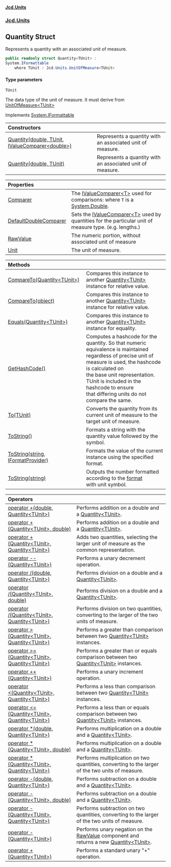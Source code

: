 #### [Jcd.Units](index.md 'index')
### [Jcd.Units](Jcd.Units.md 'Jcd.Units')

## Quantity<TUnit> Struct

Represents a quantity with an associated unit of measure.

```csharp
public readonly struct Quantity<TUnit> :
System.IFormattable
    where TUnit : Jcd.Units.UnitOfMeasure<TUnit>
```
#### Type parameters

<a name='Jcd.Units.Quantity_TUnit_.TUnit'></a>

`TUnit`

The data type of the unit of measure. It must derive from [UnitOfMeasure&lt;TUnit&gt;](Jcd.Units.UnitOfMeasure_TUnit_.md 'Jcd.Units.UnitOfMeasure<TUnit>')

Implements [System.IFormattable](https://docs.microsoft.com/en-us/dotnet/api/System.IFormattable 'System.IFormattable')

| Constructors | |
| :--- | :--- |
| [Quantity(double, TUnit, IValueComparer&lt;double&gt;)](Jcd.Units.Quantity_TUnit_.Quantity(double,TUnit,Jcd.Units.IValueComparer_double_).md 'Jcd.Units.Quantity<TUnit>.Quantity(double, TUnit, Jcd.Units.IValueComparer<double>)') | Represents a quantity with an associated unit of measure. |
| [Quantity(double, TUnit)](Jcd.Units.Quantity_TUnit_.Quantity(double,TUnit).md 'Jcd.Units.Quantity<TUnit>.Quantity(double, TUnit)') | Represents a quantity with an associated unit of measure. |

| Properties | |
| :--- | :--- |
| [Comparer](Jcd.Units.Quantity_TUnit_.Comparer.md 'Jcd.Units.Quantity<TUnit>.Comparer') | The [IValueComparer&lt;T&gt;](Jcd.Units.IValueComparer_T_.md 'Jcd.Units.IValueComparer<T>') used for comparisons: where `T` is a [System.Double](https://docs.microsoft.com/en-us/dotnet/api/System.Double 'System.Double'). |
| [DefaultDoubleComparer](Jcd.Units.Quantity_TUnit_.DefaultDoubleComparer.md 'Jcd.Units.Quantity<TUnit>.DefaultDoubleComparer') | Sets the [IValueComparer&lt;T&gt;](Jcd.Units.IValueComparer_T_.md 'Jcd.Units.IValueComparer<T>') used by quantities for the particular unit of<br/>measure type. (e.g. lengths.) |
| [RawValue](Jcd.Units.Quantity_TUnit_.RawValue.md 'Jcd.Units.Quantity<TUnit>.RawValue') | The numeric portion, without associated unit of measure |
| [Unit](Jcd.Units.Quantity_TUnit_.Unit.md 'Jcd.Units.Quantity<TUnit>.Unit') | The unit of measure. |

| Methods | |
| :--- | :--- |
| [CompareTo(Quantity&lt;TUnit&gt;)](Jcd.Units.Quantity_TUnit_.CompareTo(Jcd.Units.Quantity_TUnit_).md 'Jcd.Units.Quantity<TUnit>.CompareTo(Jcd.Units.Quantity<TUnit>)') | Compares this instance to another [Quantity&lt;TUnit&gt;](Jcd.Units.Quantity_TUnit_.md 'Jcd.Units.Quantity<TUnit>') instance for relative value. |
| [CompareTo(object)](Jcd.Units.Quantity_TUnit_.CompareTo(object).md 'Jcd.Units.Quantity<TUnit>.CompareTo(object)') | Compares this instance to another [Quantity&lt;TUnit&gt;](Jcd.Units.Quantity_TUnit_.md 'Jcd.Units.Quantity<TUnit>') instance for relative value. |
| [Equals(Quantity&lt;TUnit&gt;)](Jcd.Units.Quantity_TUnit_.Equals(Jcd.Units.Quantity_TUnit_).md 'Jcd.Units.Quantity<TUnit>.Equals(Jcd.Units.Quantity<TUnit>)') | Compares this instance to another [Quantity&lt;TUnit&gt;](Jcd.Units.Quantity_TUnit_.md 'Jcd.Units.Quantity<TUnit>') instance for equality. |
| [GetHashCode()](Jcd.Units.Quantity_TUnit_.GetHashCode().md 'Jcd.Units.Quantity<TUnit>.GetHashCode()') | Computes a hashcode for the quantity. So that numeric equivalence is maintained<br/>regardless of precise unit of measure is used, the hashcode is calculated on<br/>the base unit representation. TUnit is included in the hashcode to ensure<br/>that differing units do not compare the same. |
| [To(TUnit)](Jcd.Units.Quantity_TUnit_.To(TUnit).md 'Jcd.Units.Quantity<TUnit>.To(TUnit)') | Converts the quantity from its current unit of measure to the target unit of measure. |
| [ToString()](Jcd.Units.Quantity_TUnit_.ToString().md 'Jcd.Units.Quantity<TUnit>.ToString()') | Formats a string with the quantity value followed by the symbol. |
| [ToString(string, IFormatProvider)](Jcd.Units.Quantity_TUnit_.ToString(string,IFormatProvider).md 'Jcd.Units.Quantity<TUnit>.ToString(string, IFormatProvider)') | Formats the value of the current instance using the specified format. |
| [ToString(string)](Jcd.Units.Quantity_TUnit_.ToString(string).md 'Jcd.Units.Quantity<TUnit>.ToString(string)') | Outputs the number formatted according to the [format](Jcd.Units.Quantity_TUnit_.ToString(string).md#Jcd.Units.Quantity_TUnit_.ToString(string).format 'Jcd.Units.Quantity<TUnit>.ToString(string).format')<br/>with unit symbol. |

| Operators | |
| :--- | :--- |
| [operator +(double, Quantity&lt;TUnit&gt;)](Jcd.Units.Quantity_TUnit_.op_Addition(double,Jcd.Units.Quantity_TUnit_).md 'Jcd.Units.Quantity<TUnit>.op_Addition(double, Jcd.Units.Quantity<TUnit>)') | Performs addition on a double and a [Quantity&lt;TUnit&gt;](Jcd.Units.Quantity_TUnit_.md 'Jcd.Units.Quantity<TUnit>'). |
| [operator +(Quantity&lt;TUnit&gt;, double)](Jcd.Units.Quantity_TUnit_.op_Addition(Jcd.Units.Quantity_TUnit_,double).md 'Jcd.Units.Quantity<TUnit>.op_Addition(Jcd.Units.Quantity<TUnit>, double)') | Performs addition on a double and a [Quantity&lt;TUnit&gt;](Jcd.Units.Quantity_TUnit_.md 'Jcd.Units.Quantity<TUnit>'). |
| [operator +(Quantity&lt;TUnit&gt;, Quantity&lt;TUnit&gt;)](Jcd.Units.Quantity_TUnit_.op_Addition(Jcd.Units.Quantity_TUnit_,Jcd.Units.Quantity_TUnit_).md 'Jcd.Units.Quantity<TUnit>.op_Addition(Jcd.Units.Quantity<TUnit>, Jcd.Units.Quantity<TUnit>)') | Adds two quantities, selecting the larger unit of measure as the common representation. |
| [operator --(Quantity&lt;TUnit&gt;)](Jcd.Units.Quantity_TUnit_.op_Decrement(Jcd.Units.Quantity_TUnit_).md 'Jcd.Units.Quantity<TUnit>.op_Decrement(Jcd.Units.Quantity<TUnit>)') | Performs a unary decrement operation. |
| [operator /(double, Quantity&lt;TUnit&gt;)](Jcd.Units.Quantity_TUnit_.op_Division(double,Jcd.Units.Quantity_TUnit_).md 'Jcd.Units.Quantity<TUnit>.op_Division(double, Jcd.Units.Quantity<TUnit>)') | Performs division on a double and a [Quantity&lt;TUnit&gt;](Jcd.Units.Quantity_TUnit_.md 'Jcd.Units.Quantity<TUnit>'). |
| [operator /(Quantity&lt;TUnit&gt;, double)](Jcd.Units.Quantity_TUnit_.op_Division(Jcd.Units.Quantity_TUnit_,double).md 'Jcd.Units.Quantity<TUnit>.op_Division(Jcd.Units.Quantity<TUnit>, double)') | Performs division on a double and a [Quantity&lt;TUnit&gt;](Jcd.Units.Quantity_TUnit_.md 'Jcd.Units.Quantity<TUnit>'). |
| [operator /(Quantity&lt;TUnit&gt;, Quantity&lt;TUnit&gt;)](Jcd.Units.Quantity_TUnit_.op_Division(Jcd.Units.Quantity_TUnit_,Jcd.Units.Quantity_TUnit_).md 'Jcd.Units.Quantity<TUnit>.op_Division(Jcd.Units.Quantity<TUnit>, Jcd.Units.Quantity<TUnit>)') | Performs division on two quantities, converting to the larger of the two units of measure. |
| [operator &gt;(Quantity&lt;TUnit&gt;, Quantity&lt;TUnit&gt;)](Jcd.Units.Quantity_TUnit_.op_GreaterThan(Jcd.Units.Quantity_TUnit_,Jcd.Units.Quantity_TUnit_).md 'Jcd.Units.Quantity<TUnit>.op_GreaterThan(Jcd.Units.Quantity<TUnit>, Jcd.Units.Quantity<TUnit>)') | Performs a greater than comparison between two [Quantity&lt;TUnit&gt;](Jcd.Units.Quantity_TUnit_.md 'Jcd.Units.Quantity<TUnit>') instances. |
| [operator &gt;=(Quantity&lt;TUnit&gt;, Quantity&lt;TUnit&gt;)](Jcd.Units.Quantity_TUnit_.op_GreaterThanOrEqual(Jcd.Units.Quantity_TUnit_,Jcd.Units.Quantity_TUnit_).md 'Jcd.Units.Quantity<TUnit>.op_GreaterThanOrEqual(Jcd.Units.Quantity<TUnit>, Jcd.Units.Quantity<TUnit>)') | Performs a greater than or equals comparison between two [Quantity&lt;TUnit&gt;](Jcd.Units.Quantity_TUnit_.md 'Jcd.Units.Quantity<TUnit>') instances. |
| [operator ++(Quantity&lt;TUnit&gt;)](Jcd.Units.Quantity_TUnit_.op_Increment(Jcd.Units.Quantity_TUnit_).md 'Jcd.Units.Quantity<TUnit>.op_Increment(Jcd.Units.Quantity<TUnit>)') | Performs a unary increment operation. |
| [operator &lt;(Quantity&lt;TUnit&gt;, Quantity&lt;TUnit&gt;)](Jcd.Units.Quantity_TUnit_.op_LessThan(Jcd.Units.Quantity_TUnit_,Jcd.Units.Quantity_TUnit_).md 'Jcd.Units.Quantity<TUnit>.op_LessThan(Jcd.Units.Quantity<TUnit>, Jcd.Units.Quantity<TUnit>)') | Performs a less than comparison between two [Quantity&lt;TUnit&gt;](Jcd.Units.Quantity_TUnit_.md 'Jcd.Units.Quantity<TUnit>') instances. |
| [operator &lt;=(Quantity&lt;TUnit&gt;, Quantity&lt;TUnit&gt;)](Jcd.Units.Quantity_TUnit_.op_LessThanOrEqual(Jcd.Units.Quantity_TUnit_,Jcd.Units.Quantity_TUnit_).md 'Jcd.Units.Quantity<TUnit>.op_LessThanOrEqual(Jcd.Units.Quantity<TUnit>, Jcd.Units.Quantity<TUnit>)') | Performs a less than or equals comparison between two [Quantity&lt;TUnit&gt;](Jcd.Units.Quantity_TUnit_.md 'Jcd.Units.Quantity<TUnit>') instances. |
| [operator *(double, Quantity&lt;TUnit&gt;)](Jcd.Units.Quantity_TUnit_.op_Multiply(double,Jcd.Units.Quantity_TUnit_).md 'Jcd.Units.Quantity<TUnit>.op_Multiply(double, Jcd.Units.Quantity<TUnit>)') | Performs multiplication on a double and a [Quantity&lt;TUnit&gt;](Jcd.Units.Quantity_TUnit_.md 'Jcd.Units.Quantity<TUnit>'). |
| [operator *(Quantity&lt;TUnit&gt;, double)](Jcd.Units.Quantity_TUnit_.op_Multiply(Jcd.Units.Quantity_TUnit_,double).md 'Jcd.Units.Quantity<TUnit>.op_Multiply(Jcd.Units.Quantity<TUnit>, double)') | Performs multiplication on a double and a [Quantity&lt;TUnit&gt;](Jcd.Units.Quantity_TUnit_.md 'Jcd.Units.Quantity<TUnit>'). |
| [operator *(Quantity&lt;TUnit&gt;, Quantity&lt;TUnit&gt;)](Jcd.Units.Quantity_TUnit_.op_Multiply(Jcd.Units.Quantity_TUnit_,Jcd.Units.Quantity_TUnit_).md 'Jcd.Units.Quantity<TUnit>.op_Multiply(Jcd.Units.Quantity<TUnit>, Jcd.Units.Quantity<TUnit>)') | Performs multiplication on two quantities, converting to the larger of the two units of measure. |
| [operator -(double, Quantity&lt;TUnit&gt;)](Jcd.Units.Quantity_TUnit_.op_Subtraction(double,Jcd.Units.Quantity_TUnit_).md 'Jcd.Units.Quantity<TUnit>.op_Subtraction(double, Jcd.Units.Quantity<TUnit>)') | Performs subtraction on a double and a [Quantity&lt;TUnit&gt;](Jcd.Units.Quantity_TUnit_.md 'Jcd.Units.Quantity<TUnit>'). |
| [operator -(Quantity&lt;TUnit&gt;, double)](Jcd.Units.Quantity_TUnit_.op_Subtraction(Jcd.Units.Quantity_TUnit_,double).md 'Jcd.Units.Quantity<TUnit>.op_Subtraction(Jcd.Units.Quantity<TUnit>, double)') | Performs subtraction on a double and a [Quantity&lt;TUnit&gt;](Jcd.Units.Quantity_TUnit_.md 'Jcd.Units.Quantity<TUnit>'). |
| [operator -(Quantity&lt;TUnit&gt;, Quantity&lt;TUnit&gt;)](Jcd.Units.Quantity_TUnit_.op_Subtraction(Jcd.Units.Quantity_TUnit_,Jcd.Units.Quantity_TUnit_).md 'Jcd.Units.Quantity<TUnit>.op_Subtraction(Jcd.Units.Quantity<TUnit>, Jcd.Units.Quantity<TUnit>)') | Performs subtraction on two quantities, converting to the larger of the two units of measure. |
| [operator -(Quantity&lt;TUnit&gt;)](Jcd.Units.Quantity_TUnit_.op_UnaryNegation(Jcd.Units.Quantity_TUnit_).md 'Jcd.Units.Quantity<TUnit>.op_UnaryNegation(Jcd.Units.Quantity<TUnit>)') | Performs unary negation on the [RawValue](Jcd.Units.Quantity_TUnit_.RawValue.md 'Jcd.Units.Quantity<TUnit>.RawValue') component and<br/>returns a new [Quantity&lt;TUnit&gt;](Jcd.Units.Quantity_TUnit_.md 'Jcd.Units.Quantity<TUnit>'). |
| [operator +(Quantity&lt;TUnit&gt;)](Jcd.Units.Quantity_TUnit_.op_UnaryPlus(Jcd.Units.Quantity_TUnit_).md 'Jcd.Units.Quantity<TUnit>.op_UnaryPlus(Jcd.Units.Quantity<TUnit>)') | Performs a standard unary "+" operation. |

